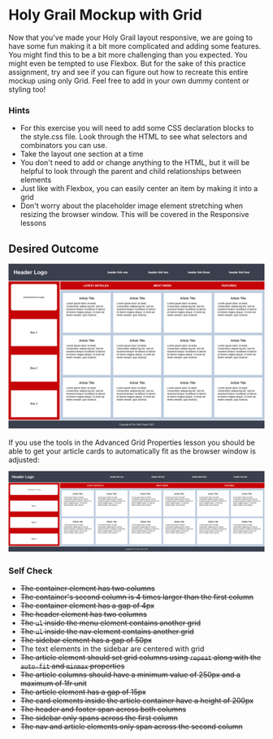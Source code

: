 # Holy Grail Mockup with Grid

Now that you've made your Holy Grail layout responsive, we are going to have some fun making it a bit more complicated and adding some features. You might find this to be a bit more challenging than you expected. You might even be tempted to use Flexbox. But for the sake of this practice assignment, try and see if you can figure out how to recreate this entire mockup using only Grid. Feel free to add in your own dummy content or styling too!

### Hints
- For this exercise you will need to add some CSS declaration blocks to the style.css file. Look through the HTML to see what selectors and combinators you can use.
- Take the layout one section at a time
- You don't need to add or change anything to the HTML, but it will be helpful to look through the parent and child relationships between elements
- Just like with Flexbox, you can easily center an item by making it into a grid
- Don't worry about the placeholder image element stretching when resizing the browser window. This will be covered in the Responsive lessons

## Desired Outcome

![desired outcome](./desired-outcome.png)

If you use the tools in the Advanced Grid Properties lesson you should be able to get your article cards to automatically fit as the browser window is adjusted:

![desired outcome stretched](./desired-outcome-stretched.png)

### Self Check
- ~~The container element has two columns~~
- ~~The container's second column is 4 times larger than the first column~~
- ~~The container element has a gap of 4px~~
- ~~The header element has two columns~~
- ~~The `ul` inside the menu element contains another grid~~
- ~~The `ul` inside the nav element contains another grid~~
- ~~The sidebar element has a gap of 50px~~
- The text elements in the sidebar are centered with grid
- ~~The article element should set grid columns using `repeat` along with the `auto-fit` and `minmax` properties~~
- ~~The article columns should have a minimum value of 250px and a maximum of 1fr unit~~
- ~~The article element has a gap of 15px~~
- ~~The card elements inside the article container have a height of 200px~~
- ~~The header and footer span across both columns~~
- ~~The sidebar only spans across the first column~~
- ~~The nav and article elements only span across the second column~~
